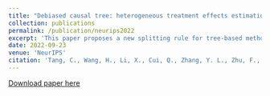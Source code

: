 ```yaml
---
title: "Debiased causal tree: heterogeneous treatment effects estimation with unmeasured confounding"
collection: publications
permalink: /publication/neurips2022
excerpt: 'This paper proposes a new splitting rule for tree-based methods to estimate heterogeneous treatment effects in the presence of unmeasured confounding. [Full paper available for download.](http://huiyuan-Wang.github.io/files/NeurIPS2022.pdf)'
date: 2022-09-23
venue: 'NeurIPS'
citation: 'Tang, C., Wang, H., Li, X., Cui, Q., Zhang, Y. L., Zhu, F., Zhou, J., & Jiang, L. (2022). &quot;Debiased causal tree: heterogeneous treatment effects estimation with unmeasured confounding.&quot; <i>Advances in Neural Information Processing Systems</i>, 35, 5628-5640.'
---
```

[Download paper here](http://huiyuan-Wang.github.io/files/NeurIPS2022.pdf)
